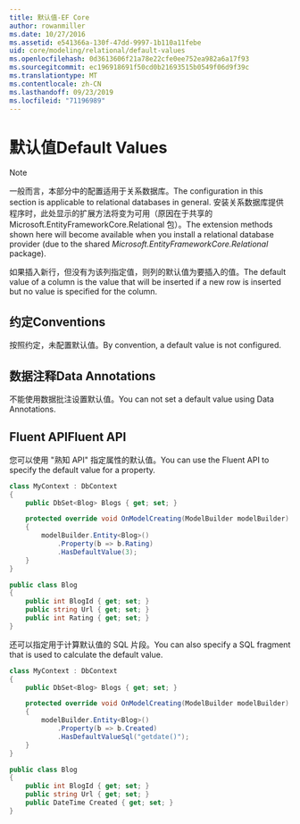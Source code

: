 ```yaml
---
title: 默认值-EF Core
author: rowanmiller
ms.date: 10/27/2016
ms.assetid: e541366a-130f-47dd-9997-1b110a11febe
uid: core/modeling/relational/default-values
ms.openlocfilehash: 0d3613606f21a78e22cfe0ee752ea982a6a17f93
ms.sourcegitcommit: ec196918691f50cd0b21693515b0549f06d9f39c
ms.translationtype: MT
ms.contentlocale: zh-CN
ms.lasthandoff: 09/23/2019
ms.locfileid: "71196989"
---
```

# <a name="default-values"></a><span data-ttu-id="48791-102">默认值</span><span class="sxs-lookup"><span data-stu-id="48791-102">Default Values</span></span>

> [!NOTE]  
> <span data-ttu-id="48791-103">一般而言，本部分中的配置适用于关系数据库。</span><span class="sxs-lookup"><span data-stu-id="48791-103">The configuration in this section is applicable to relational databases in general.</span></span> <span data-ttu-id="48791-104">安装关系数据库提供程序时，此处显示的扩展方法将变为可用（原因在于共享的 Microsoft.EntityFrameworkCore.Relational 包）。</span><span class="sxs-lookup"><span data-stu-id="48791-104">The extension methods shown here will become available when you install a relational database provider (due to the shared *Microsoft.EntityFrameworkCore.Relational* package).</span></span>

<span data-ttu-id="48791-105">如果插入新行，但没有为该列指定值，则列的默认值为要插入的值。</span><span class="sxs-lookup"><span data-stu-id="48791-105">The default value of a column is the value that will be inserted if a new row is inserted but no value is specified for the column.</span></span>

## <a name="conventions"></a><span data-ttu-id="48791-106">约定</span><span class="sxs-lookup"><span data-stu-id="48791-106">Conventions</span></span>

<span data-ttu-id="48791-107">按照约定，未配置默认值。</span><span class="sxs-lookup"><span data-stu-id="48791-107">By convention, a default value is not configured.</span></span>

## <a name="data-annotations"></a><span data-ttu-id="48791-108">数据注释</span><span class="sxs-lookup"><span data-stu-id="48791-108">Data Annotations</span></span>

<span data-ttu-id="48791-109">不能使用数据批注设置默认值。</span><span class="sxs-lookup"><span data-stu-id="48791-109">You can not set a default value using Data Annotations.</span></span>

## <a name="fluent-api"></a><span data-ttu-id="48791-110">Fluent API</span><span class="sxs-lookup"><span data-stu-id="48791-110">Fluent API</span></span>

<span data-ttu-id="48791-111">您可以使用 "熟知 API" 指定属性的默认值。</span><span class="sxs-lookup"><span data-stu-id="48791-111">You can use the Fluent API to specify the default value for a property.</span></span>

<!-- [!code-csharp[Main](samples/core/relational/Modeling/FluentAPI/Relational/DefaultValue.cs?highlight=9)] -->
``` csharp
class MyContext : DbContext
{
    public DbSet<Blog> Blogs { get; set; }

    protected override void OnModelCreating(ModelBuilder modelBuilder)
    {
        modelBuilder.Entity<Blog>()
            .Property(b => b.Rating)
            .HasDefaultValue(3);
    }
}

public class Blog
{
    public int BlogId { get; set; }
    public string Url { get; set; }
    public int Rating { get; set; }
}
```

<span data-ttu-id="48791-112">还可以指定用于计算默认值的 SQL 片段。</span><span class="sxs-lookup"><span data-stu-id="48791-112">You can also specify a SQL fragment that is used to calculate the default value.</span></span>

<!-- [!code-csharp[Main](samples/core/relational/Modeling/FluentAPI/Relational/DefaultValueSql.cs?highlight=9)] -->
``` csharp
class MyContext : DbContext
{
    public DbSet<Blog> Blogs { get; set; }

    protected override void OnModelCreating(ModelBuilder modelBuilder)
    {
        modelBuilder.Entity<Blog>()
            .Property(b => b.Created)
            .HasDefaultValueSql("getdate()");
    }
}

public class Blog
{
    public int BlogId { get; set; }
    public string Url { get; set; }
    public DateTime Created { get; set; }
}
```
